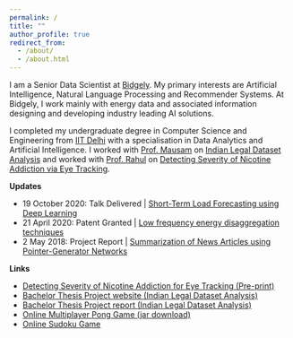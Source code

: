 ```yaml
---
permalink: /
title: ""
author_profile: true
redirect_from: 
  - /about/
  - /about.html
---
```


I am a Senior Data Scientist at [Bidgely](https://www.bidgely.com/). My primary interests are Artificial Intelligence, Natural Language Processing and Recommender Systems. At Bidgely, I work mainly with energy data and associated information designing and developing industry leading AI solutions.

I completed my undergraduate degree in Computer Science and Engineering from [IIT Delhi](https://home.iitd.ac.in/) with a specialisation in Data Analytics and Artificial Intelligence. I worked with [Prof. Mausam](http://www.cse.iitd.ac.in/~mausam/) on [Indian Legal Dataset Analysis](https://sharanmayank.github.io/files/BTP_Report.pdf) and worked with [Prof. Rahul](http://www.cse.iitd.ernet.in/~rahulgarg/) on [Detecting Severity of Nicotine Addiction via Eye Tracking](https://engrxiv.org/b3vqk/).

**Updates**

* 19 October 2020: Talk Delivered \| [Short-Term Load Forecasting using Deep Learning](https://sharanmayank.github.io/files/STLF.pdf)
* 21 April 2020: Patent Granted \| [Low frequency energy disaggregation techniques](https://patents.google.com/patent/US10630502B2/en)
* 2 May 2018: Project Report \| [Summarization of News Articles using Pointer-Generator Networks](https://sharanmayank.github.io/files/Summarization_of_News_Articles_using_Pointer_Generator_Networks.pdf)

**Links**

* [Detecting Severity of Nicotine Addiction for Eye Tracking (Pre-print)](https://engrxiv.org/b3vqk/)
* [Bachelor Thesis Project website (Indian Legal Dataset Analysis)](https://sharanmayank.github.io/files/btp_website/home)
* [Bachelor Thesis Project report (Indian Legal Dataset Analysis)](https://sharanmayank.github.io/files/BTP_Report.pdf)
* [Online Multiplayer Pong Game (jar download)](https://sharanmayank.github.io/files/pong_game.zip)
* [Online Sudoku Game](http://2.consudoku.appspot.com/)
